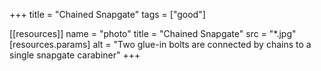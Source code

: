 +++
title = "Chained Snapgate"
tags = ["good"]

[[resources]]
    name = "photo"
    title = "Chained Snapgate"
    src = "*.jpg"
    [resources.params]
        alt = "Two glue-in bolts are connected by chains to a single snapgate carabiner"
+++